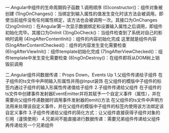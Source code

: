 一.Angular中组件的生命周期钩子函数
1.调用顺序
    (0)constructor()：组件对象被创建
    (1)ngOnChanges()：当绑定到输入属性的值发生变化时该方法会被调用。即使当前组件没有任何属性绑定，该方法也会被调用一次。其接口为OnChanges
    (2)ngOnInit()：在Angular第一次显示数据绑定和设置输入属性之后调用，即组件初始化完毕。其接口为OnInit
    (3)ngDoCheck()：当组件检查到了系统对自己的影响时调用
    (4)ngAfterContentInit()：组件的内容初始化完成
        <yyw-component>这里就是组件内容</yyw-component>
    (5)ngAfterContentChecked()：组件的内容发生变化需要检查
    (6)ngAfterViewInit()：组件template初始化完成
    (7)ngAfterViewChecked()：组件template中发生变化需要检查
    (8)ngOnDestroy()：在组件即将从DOM树上销毁前调用

二.Angular组件间数据传递：Props Down，Events Up
1.父组件传递给子组件
    在子组件的ts文件中声明输入形属性并用@Input装饰
    在父组件的模版中子组件的标签内通过子组件的输入形属性传递值给子组件
2.子组件传递给父组件
    在子组件的ts文件中创建事件发射器EventEmitter并将其赋予一个自定义事件（属性），并在需要向父组件传递数据时调用事件发射器的emit()方法
    在父组件的ts文件中声明方法用来处理该自定义事件，并在父组件的模版中子组件的标签内使用该方法绑定该自定义事件
3.子组件传递给父组件的简化方式：让父组件直接获得子组件对象的引用（谨慎使用）
4.兄弟间不能直接进行数据传递：需要兄弟组件传递给父组件再传递给另一个兄弟组件
